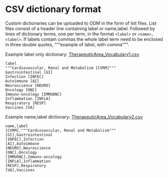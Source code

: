 # CSV dictionary format

Custom dictionaries can be uploaded to ODM in the form of list files.
List files consist of a header line containing label or name,label. Followed by lines of dictionary terms, one per term, in the format `<label>` or `<name>,<label>`. If labels contain commas the whole label term need to be enclosed in three double quotes, “““example of label, with comma”””.

Example label only dictionary: [TherapeuticArea_Vocabulary1.csv](csv-dictionary-format/TherapeuticArea_Vocabulary1.csv)

```
label
"""Cardiovascular, Renal and Metabolism [CVRM]"""
Gastrointestinal [GI]
Infection [INFEC]
Autoimmune [AI]
Neuroscience [NEURO]
Oncology [ONC]
Immuno-oncology [IMMUONC]
Inflammation [INFLA]
Respiratory [RESP]
Vaccines [VA]
```

Example name,label dictionary: [TherapeuticArea_Vocabulary2.csv](csv-dictionary-format/TherapeuticArea_Vocabulary2.csv)

```
name,label
[CVRM],"""Cardiovascular, Renal and Metabolism"""
[GI],Gastrointestinal
[INFEC],Infection
[AI],Autoimmune
[NEURO],Neuroscience
[ONC],Oncology
[IMMUONC],Immuno-oncology
[INFLA],Inflammation
[RESP],Respiratory
[VA],Vaccines
```
